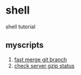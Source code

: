 # shell
shell tutorial

## myscripts
1. [fast merge git branch](./myscripts/fast-merge)
1. [check server gzip status](./myscripts/check-gzip.sh)